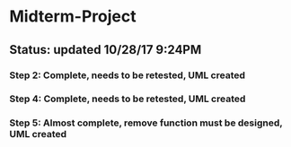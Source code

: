# Midterm-Project

## Status: updated 10/28/17 9:24PM
### Step 2: Complete, needs to be retested, UML created
### Step 4: Complete, needs to be retested, UML created
### Step 5: Almost complete, remove function must be designed, UML created

